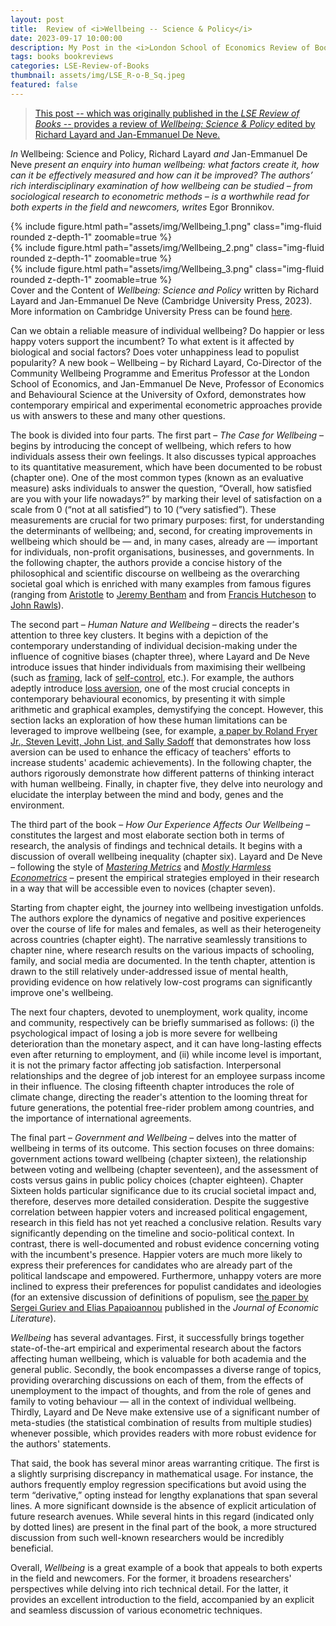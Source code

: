 ```yaml
---
layout: post
title:  Review of <i>Wellbeing -- Science & Policy</i>
date: 2023-09-17 10:00:00
description: My Post in the <i>London School of Economics Review of Books</i>
tags: books bookreviews
categories: LSE-Review-of-Books
thumbnail: assets/img/LSE_R-o-B_Sq.jpeg
featured: false
---
```


> <a href="https://blogs.lse.ac.uk/lsereviewofbooks/2023/09/19/book-review-wellbeing-science-and-policy-richard-layard-jan-emmanuel-de-neve/">This post -- which was originally published in the <i>LSE Review of Books</i> -- provides a review of <i>Wellbeing: Science & Policy</i> edited by Richard Layard and Jan-Emmanuel De Neve.</a>

_In_ Wellbeing: Science and Policy, Richard Layard _and_ Jan-Emmanuel De Neve _present an enquiry into human wellbeing: what factors create it, how can it be effectively measured and how can it be improved? The authors’ rich interdisciplinary examination of how wellbeing can be studied – from sociological research to econometric methods – is a worthwhile read for both experts in the field and newcomers, writes_ Egor Bronnikov.


<div class="row mt-3">
    <div class="col-sm mt-3 mt-md-0">
        {% include figure.html path="assets/img/Wellbeing_1.png" class="img-fluid rounded z-depth-1" zoomable=true %}
    </div>
    <div class="col-sm mt-3 mt-md-0">
        {% include figure.html path="assets/img/Wellbeing_2.png" class="img-fluid rounded z-depth-1" zoomable=true %}
    </div>
    <div class="col-sm mt-3 mt-md-0">
        {% include figure.html path="assets/img/Wellbeing_3.png" class="img-fluid rounded z-depth-1" zoomable=true %}
    </div>
</div>
<div class="caption">
    Cover and the Content of <i>Wellbeing: Science and Policy</i> written by Richard Layard and Jan-Emmanuel De Neve (Cambridge University Press, 2023). More information on Cambridge University Press can be found <a href="https://www.cambridge.org/gb/universitypress/subjects/economics/microeconomics/wellbeing-science-and-policy?format=HB">here</a>.
</div>


Can we obtain a reliable measure of individual wellbeing? Do happier or less happy voters support the incumbent? To what extent is it affected by biological and social factors? Does voter unhappiness lead to populist popularity? A new book – Wellbeing – by Richard Layard, Co-Director of the Community Wellbeing Programme and Emeritus Professor at the London School of Economics, and Jan-Emmanuel De Neve, Professor of Economics and Behavioural Science at the University of Oxford, demonstrates how contemporary empirical and experimental econometric approaches provide us with answers to these and many other questions.


The book is divided into four parts. The first part – _The Case for Wellbeing_ – begins by introducing the concept of wellbeing, which refers to how individuals assess their own feelings. It also discusses typical approaches to its quantitative measurement, which have been documented to be robust (chapter one). One of the most common types (known as an evaluative measure) asks individuals to answer the question, “Overall, how satisfied are you with your life nowadays?” by marking their level of satisfaction on a scale from 0 (“not at all satisfied”) to 10 (“very satisfied”). These measurements are crucial for two primary purposes: first, for understanding the determinants of wellbeing; and, second, for creating improvements in wellbeing which should be — and, in many cases, already are — important for individuals, non-profit organisations, businesses, and governments. In the following chapter, the authors provide a concise history of the philosophical and scientific discourse on wellbeing as the overarching societal goal which is enriched with many examples from famous figures (ranging from [Aristotle](https://www.britannica.com/biography/Aristotle) to [Jeremy Bentham](https://www.britannica.com/biography/Jeremy-Bentham) and from [Francis Hutcheson](https://www.britannica.com/biography/Francis-Hutcheson) to [John Rawls](https://www.britannica.com/biography/John-Rawls)).

The second part – _Human Nature and Wellbeing_ – directs the reader's attention to three key clusters. It begins with a depiction of the contemporary understanding of individual decision-making under the influence of cognitive biases (chapter three), where Layard and De Neve introduce issues that hinder individuals from maximising their wellbeing (such as [framing](https://thedecisionlab.com/biases/framing-effect), lack of [self-control](https://thedecisionlab.com/reference-guide/philosophy/self-control), etc.). For example, the authors adeptly introduce [loss aversion](https://thedecisionlab.com/biases/loss-aversion), one of the most crucial concepts in contemporary behavioural economics, by presenting it with simple arithmetic and graphical examples, demystifying the concept. However, this section lacks an exploration of how these human limitations can be leveraged to improve wellbeing (see, for example, [a paper by Roland Fryer Jr., Steven Levitt, John List, and Sally Sadoff](https://www.nber.org/papers/w18237) that demonstrates how loss aversion can be used to enhance the efficacy of teachers' efforts to increase students' academic achievements). In the following chapter, the authors rigorously demonstrate how different patterns of thinking interact with human wellbeing. Finally, in chapter five, they delve into neurology and elucidate the interplay between the mind and body, genes and the environment.

The third part of the book – _How Our Experience Affects Our Wellbeing_ – constitutes the largest and most elaborate section both in terms of research, the analysis of findings and technical details. It begins with a discussion of overall wellbeing inequality (chapter six). Layard and De Neve – following the style of _[Mastering Metrics](https://press.princeton.edu/books/paperback/9780691152844/mastering-metrics)_ and _[Mostly Harmless Econometrics](https://press.princeton.edu/books/paperback/9780691120355/mostly-harmless-econometrics)_ – present the empirical strategies employed in their research in a way that will be accessible even to novices (chapter seven).

Starting from chapter eight, the journey into wellbeing investigation unfolds. The authors explore the dynamics of negative and positive experiences over the course of life for males and females, as well as their heterogeneity across countries (chapter eight). The narrative seamlessly transitions to chapter nine, where research results on the various impacts of schooling, family, and social media are documented. In the tenth chapter, attention is drawn to the still relatively under-addressed issue of mental health, providing evidence on how relatively low-cost programs can significantly improve one's wellbeing.

The next four chapters, devoted to unemployment, work quality, income and community, respectively can be briefly summarised as follows: (i) the psychological impact of losing a job is more severe for wellbeing deterioration than the monetary aspect, and it can have long-lasting effects even after returning to employment, and (ii) while income level is important, it is not the primary factor affecting job satisfaction. Interpersonal relationships and the degree of job interest for an employee surpass income in their influence. The closing fifteenth chapter introduces the role of climate change, directing the reader's attention to the looming threat for future generations, the potential free-rider problem among countries, and the importance of international agreements.

The final part – _Government and Wellbeing_ – delves into the matter of wellbeing in terms of its outcome. This section focuses on three domains: government actions toward wellbeing (chapter sixteen), the relationship between voting and wellbeing (chapter seventeen), and the assessment of costs versus gains in public policy choices (chapter eighteen). Chapter Sixteen holds particular significance due to its crucial societal impact and, therefore, deserves more detailed consideration. Despite the suggestive correlation between happier voters and increased political engagement, research in this field has not yet reached a conclusive relation. Results vary significantly depending on the timeline and socio-political context. In contrast, there is well-documented and robust evidence concerning voting with the incumbent's presence. Happier voters are much more likely to express their preferences for candidates who are already part of the political landscape and empowered. Furthermore, unhappy voters are more inclined to express their preferences for populist candidates and ideologies (for an extensive discussion of definitions of populism, see [the paper by Sergei Guriev and Elias Papaioannou](https://www.aeaweb.org/articles?id=10.1257/jel.20201595) published in the _Journal of Economic Literature_).

_Wellbeing_ has several advantages. First, it successfully brings together state-of-the-art empirical and experimental research about the factors affecting human wellbeing, which is valuable for both academia and the general public. Secondly, the book encompasses a diverse range of topics, providing overarching discussions on each of them, from the effects of unemployment to the impact of thoughts, and from the role of genes and family to voting behaviour — all in the context of individual wellbeing. Thirdly, Layard and De Neve make extensive use of a significant number of meta-studies (the statistical combination of results from multiple studies) whenever possible, which provides readers with more robust evidence for the authors' statements.

That said, the book has several minor areas warranting critique. The first is a slightly surprising discrepancy in mathematical usage. For instance, the authors frequently employ regression specifications but avoid using the term “derivative,” opting instead for lengthy explanations that span several lines. A more significant downside is the absence of explicit articulation of future research avenues. While several hints in this regard (indicated only by dotted lines) are present in the final part of the book, a more structured discussion from such well-known researchers would be incredibly beneficial.

Overall, _Wellbeing_ is a great example of a book that appeals to both experts in the field and newcomers. For the former, it broadens researchers' perspectives while delving into rich technical detail. For the latter, it provides an excellent introduction to the field, accompanied by an explicit and seamless discussion of various econometric techniques.


